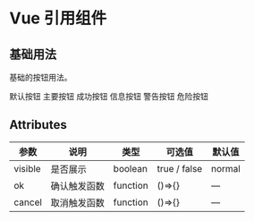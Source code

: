 # Vue 引用组件

## 基础用法

基础的按钮用法。

<demo-block>
  <el-button>默认按钮</el-button>
  <el-button type="primary">主要按钮</el-button>
  <el-button type="success">成功按钮</el-button>
  <el-button type="info">信息按钮</el-button>
  <el-button type="warning">警告按钮</el-button>
  <el-button type="danger">危险按钮</el-button>
</demo-block>

## Attributes

| 参数    | 说明         | 类型     | 可选值       | 默认值 |
| ------- | ------------ | -------- | ------------ | ------ |
| visible | 是否展示     | boolean  | true / false | normal |
| ok      | 确认触发函数 | function | ()=>{}       | —      |
| cancel  | 取消触发函数 | function | ()=>{}       | —      |

